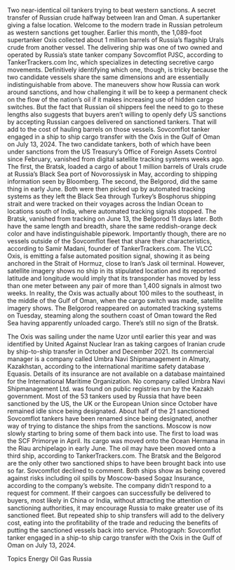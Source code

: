 Two near-identical oil tankers trying to beat western sanctions. A secret transfer of Russian crude halfway between Iran and Oman. A supertanker giving a false location.
Welcome to the modern trade in Russian petroleum as western sanctions get tougher.
Earlier this month, the 1,089-foot supertanker Oxis collected about 1 million barrels of Russia’s flagship Urals crude from another vessel. The delivering ship was one of two owned and operated by Russia’s state tanker company Sovcomflot PJSC, according to TankerTrackers.com Inc, which specializes in detecting secretive cargo movements.
Definitively identifying which one, though, is tricky because the two candidate vessels share the same dimensions and are essentially indistinguishable from above. The maneuvers show how Russia can work around sanctions, and how challenging it will be to keep a permanent check on the flow of the nation’s oil if it makes increasing use of hidden cargo switches.
But the fact that Russian oil shippers feel the need to go to these lengths also suggests that buyers aren’t willing to openly defy US sanctions by accepting Russian cargoes delivered on sanctioned tankers. That will add to the cost of hauling barrels on those vessels.
Sovcomflot tanker engaged in a ship to ship cargo transfer with the Oxis in the Gulf of Oman on July 13, 2024.
The two candidate tankers, both of which have been under sanctions from the US Treasury’s Office of Foreign Assets Control since February, vanished from digital satellite tracking systems weeks ago.
The first, the Bratsk, loaded a cargo of about 1 million barrels of Urals crude at Russia’s Black Sea port of Novorossiysk in May, according to shipping information seen by Bloomberg. The second, the Belgorod, did the same thing in early June.
Both were then picked up by automated tracking systems as they left the Black Sea through Turkey’s Bosphorus shipping strait and were tracked on their voyages across the Indian Ocean to locations south of India, where automated tracking signals stopped.
The Bratsk, vanished from tracking on June 13, the Belgorod 11 days later.
Both have the same length and breadth, share the same reddish-orange deck color and have indistinguishable pipework. Importantly though, there are no vessels outside of the Sovcomflot fleet that share their characteristics, according to Samir Madani, founder of TankerTrackers.com.
The VLCC Oxis, is emitting a false automated position signal, showing it as being anchored in the Strait of Hormuz, close to Iran’s Jask oil terminal. However, satellite imagery shows no ship in its stipulated location and its reported latitude and longitude would imply that its transponder has moved by less than one meter between any pair of more than 1,400 signals in almost two weeks.
In reality, the Oxis was actually about 100 miles to the southeast, in the middle of the Gulf of Oman, when the cargo switch was made, satellite imagery shows.
The Belgorod reappeared on automated tracking systems on Tuesday, steaming along the southern coast of Oman toward the Red Sea having apparently unloaded cargo. There’s still no sign of the Bratsk.

The Oxis was sailing under the name Uzor until earlier this year and was identified by United Against Nuclear Iran as taking cargoes of Iranian crude by ship-to-ship transfer in October and December 2021.
Its commercial manager is a company called Umbra Navi Shipmanagement in Almaty, Kazakhstan, according to the international maritime safety database Equasis. Details of its insurance are not available on a database maintained for the International Maritime Organization.
No company called Umbra Navi Shipmanagement Ltd. was found on public registries run by the Kazakh government.
Most of the 53 tankers used by Russia that have been sanctioned by the US, the UK or the European Union since October have remained idle since being designated. About half of the 21 sanctioned Sovcomflot tankers have been renamed since being designated, another way of trying to distance the ships from the sanctions.
Moscow is now slowly starting to bring some of them back into use.
The first to load was the SCF Primorye in April. Its cargo was moved onto the Ocean Hermana in the Riau archipelago in early June. The oil may have been moved onto a third ship, according to TankerTrackers.com.
The Bratsk and the Belgorod are the only other two sanctioned ships to have been brought back into use so far. Sovcomflot declined to comment.
Both ships show as being covered against risks including oil spills by Moscow-based Sogaz Insurance, according to the company’s website. The company didn’t respond to a request for comment.
If their cargoes can successfully be delivered to buyers, most likely in China or India, without attracting the attention of sanctioning authorities, it may encourage Russia to make greater use of its sanctioned fleet.
But repeated ship to ship transfers will add to the delivery cost, eating into the profitability of the trade and reducing the benefits of putting the sanctioned vessels back into service.
Photograph: Sovcomflot tanker engaged in a ship-to ship cargo transfer with the Oxis in the Gulf of Oman on July 13, 2024.

Topics
Energy
Oil Gas
Russia
